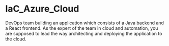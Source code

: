 # IaC_Azure_Cloud
DevOps team building an application which consists of a Java backend and a React frontend. As the expert of the team in cloud and automation, you are supposed to lead the way architecting and deploying the application to the cloud.
